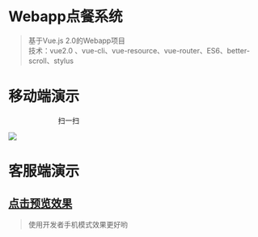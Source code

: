 # Webapp点餐系统 #
>基于Vue.js 2.0的Webapp项目<br/>
>技术：vue2.0 、vue-cli、vue-resource、vue-router、ES6、better-scroll、stylus


移动端演示
====
　　　　　　　扫一扫

![](http://i.imgur.com/lKPZlmL.png)

客服端演示
=
[点击预览效果](https://master-h.github.io/vueDemo/dist/#/goods "点击预览效果")
-
>使用开发者手机模式效果更好哟 
